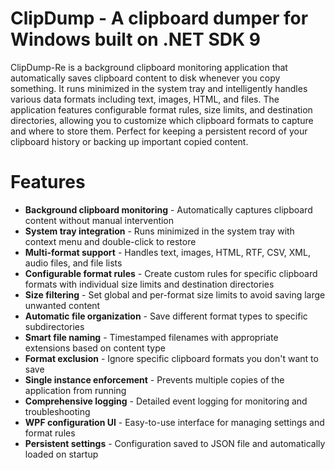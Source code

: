 # ClipDump - A clipboard dumper for Windows built on .NET SDK 9

ClipDump-Re is a background clipboard monitoring application that automatically saves clipboard content to disk whenever you copy something. It runs minimized in the system tray and intelligently handles various data formats including text, images, HTML, and files. The application features configurable format rules, size limits, and destination directories, allowing you to customize which clipboard formats to capture and where to store them. Perfect for keeping a persistent record of your clipboard history or backing up important copied content.

# Features

- **Background clipboard monitoring** - Automatically captures clipboard content without manual intervention
- **System tray integration** - Runs minimized in the system tray with context menu and double-click to restore
- **Multi-format support** - Handles text, images, HTML, RTF, CSV, XML, audio files, and file lists
- **Configurable format rules** - Create custom rules for specific clipboard formats with individual size limits and destination directories
- **Size filtering** - Set global and per-format size limits to avoid saving large unwanted content
- **Automatic file organization** - Save different format types to specific subdirectories
- **Smart file naming** - Timestamped filenames with appropriate extensions based on content type
- **Format exclusion** - Ignore specific clipboard formats you don't want to save
- **Single instance enforcement** - Prevents multiple copies of the application from running
- **Comprehensive logging** - Detailed event logging for monitoring and troubleshooting
- **WPF configuration UI** - Easy-to-use interface for managing settings and format rules
- **Persistent settings** - Configuration saved to JSON file and automatically loaded on startup

